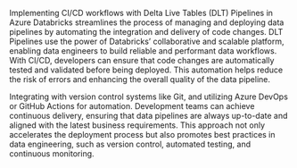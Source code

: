 Implementing CI/CD workflows with Delta Live Tables (DLT) Pipelines in Azure Databricks streamlines the process of managing and deploying data pipelines by automating the integration and delivery of code changes. DLT Pipelines use the power of Databricks’ collaborative and scalable platform, enabling data engineers to build reliable and performant data workflows. With CI/CD, developers can ensure that code changes are automatically tested and validated before being deployed. This automation helps reduce the risk of errors and enhancing the overall quality of the data pipeline. 

Integrating with version control systems like Git, and utilizing Azure DevOps or GitHub Actions for automation. Development teams can achieve continuous delivery, ensuring that data pipelines are always up-to-date and aligned with the latest business requirements. This approach not only accelerates the deployment process but also promotes best practices in data engineering, such as version control, automated testing, and continuous monitoring.